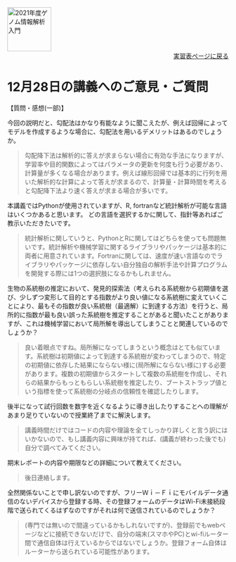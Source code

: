 <img src="https://lh3.googleusercontent.com/pw/AM-JKLVhTn_UySwMdfMwXvoq8l3VN7IkrY9cwtH2YJVMxAlMznUBWC9IpFtgPRIyfAXru4oykkYD-1WjWi0Ao5XgkB9JICvzDBcfn0L_5X2_KOOppsURK5DfSifCC-s7Vx5oQrBUn_BNWn_hfAPdhlVbKQGE=w1097-h235-no?authuser=0" alt="2021年度ゲノム情報解析入門" height="100px" align="middle">

<div align="right"><a href="https://github.com/CropEvol/lecture#section2">実習表ページに戻る</a></div>

# 12月28日の講義へのご意見・ご質問

【質問・感想(一部)】

今回の説明だと、勾配法はかなり有能なように聞こえたが、例えば回帰によってモデルを作成するような場合に、勾配法を用いるデメリットはあるのでしょうか。

> 勾配降下法は解析的に答えが求まらない場合に有効な手法になりますが、学習率や目的関数によってはパラメータの更新を何度も行う必要があり、計算量が多くなる場合があります。例えば線形回帰では基本的に行列を用いた解析的な計算によって答えが求まるので、計算量・計算時間を考えると勾配降下法より速く答えが求まる場合が多いです。

本講義ではPythonが使用されていますが、R, fortranなど統計解析が可能な言語はいくつかあると思います。
どの言語を選択するかに関して、指針等あればご教示いただきたいです。

> 統計解析に関していうと、PythonとRに関してはどちらを使っても問題無いです。統計解析や機械学習に関するライブラリやパッケージは基本的に両者に用意されています。Fortranに関しては、速度が速い言語なのでライブラリやパッケージに依存しない自分独自の解析手法や計算プログラムを開発する際には1つの選択肢になるかもしれません。

生物の系統樹の推定において、発見的探索法（考えられる系統樹から初期値を選び、少しずつ変形して目的とする指数がより良い値になる系統樹に変えていくことにより、最もその指数が良い系統樹（最適解）に到達する方法）を行うと、局所的に指数が最も良い誤った系統樹を推定することがあると聞いたことがありますが、これは機械学習において局所解を導出してしまうことと関連しているのでしょうか？

> 良い着眼点ですね。局所解になってしまうという概念はとても似ています。系統樹は初期値によって到達する系統樹が変わってしまうので、特定の初期値に依存した結果にならない様に(局所解にならない様に)する必要があります。複数の初期値からスタートして複数の系統樹を作成し、それらの結果からもっともらしい系統樹を推定したり、ブートストラップ値という指標を使って系統樹の分岐点の信頼性を確認したりします。

後半になって試行回数を数字を近くなるように導き出したりすることへの理解があまり足りていないので授業終了までに解決します。

> 講義時間だけではコードの内容や理論を全てしっかり詳しくと言う訳にはいかないので、もし講義内容に興味が持てれば、(講義が終わった後でも)自分で調べてみてください。

期末レポートの内容や期限などの詳細について教えてください。

> 後日連絡します。

全然関係ないことで申し訳ないのですが、フリーＷｉ－Ｆｉにモバイルデータ通信のないデバイスから登録する時、その登録フォームのデータはWi-Fi未接続段階で送られてくるはずなのですがそれは何で送信されているのでしょうか？

> (専門では無いので間違っているかもしれないですが)、登録前でもwebページなどに接続できないだけで、自分の端末(スマホやPC)とwi-fiルーター間で通信自体は行えているからではないでしょうか。登録フォーム自体はルーターから送られている可能性があります。